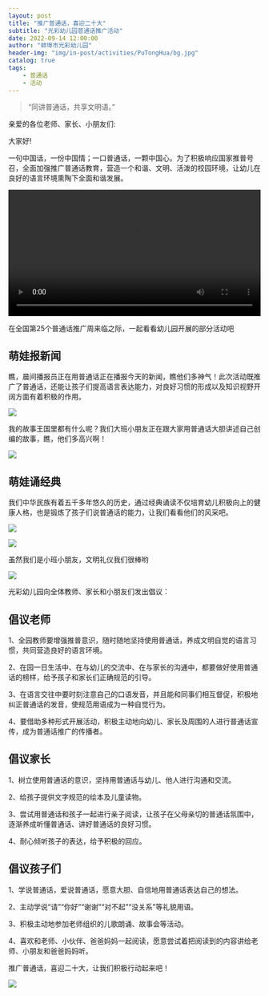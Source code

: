 ```yaml
---
layout: post
title: "推广普通话，喜迎二十大"
subtitle: "光彩幼儿园普通话推广活动"
date: 2022-09-14 12:00:00
author: "蚌埠市光彩幼儿园"
header-img: "img/in-post/activities/PuTongHua/bg.jpg"
catalog: true
tags:
    - 普通话
    - 活动
---
```


>  “同讲普通话，共享文明语。”

亲爱的各位老师、家长、小朋友们:

大家好!

一句中国话，一份中国情；一口普通话，一颗中国心。为了积极响应国家推普号召，全面加强推广普通话教育，营造一个和谐、文明、活泼的校园环境，让幼儿在良好的语言环境熏陶下全面和谐发展。

<video controls preload="auto" width="100%">
    <source src="/img/in-post/activities/PuTongHua/popularize.mp4"
type="video/mp4">
</video>

在全国第25个普通话推广周来临之际，一起看看幼儿园开展的部分活动吧

## 萌娃报新闻

瞧，晨间播报员正在用普通话正在播报今天的新闻，瞧他们多神气！此次活动既推广了普通话，还能让孩子们提高语言表达能力，对良好习惯的形成以及知识视野开阔方面有着积极的作用。

![](/img/in-post/activities/PuTongHua/526e137ca790bf9e9a1c360f70929af4.png)

我的故事王国里都有什么呢？我们大班小朋友正在跟大家用普通话大胆讲述自己创编的故事，瞧，他们多高兴啊！

![](/img/in-post/activities/PuTongHua/c7c5055461d7a5ae08a2b4aa45f873f0.png)

## 萌娃诵经典

我们中华民族有着五千多年悠久的历史，通过经典诵读不仅培育幼儿积极向上的健康人格，也是锻炼了孩子们说普通话的能力，让我们看看他们的风采吧。

![](/img/in-post/activities/PuTongHua/ec1ca6da7cdf6dad6dfc41bf3217867f.png)

![](/img/in-post/activities/PuTongHua/f60dd419482190a0b7a8659974fec8f7.png)

虽然我们是小班小朋友，文明礼仪我们很棒哟

![](/img/in-post/activities/PuTongHua/fe346fbb35f31917e4372a177ae1f726.png)

光彩幼儿园向全体教师、家长和小朋友们发出倡议：

## 倡议老师

1、全园教师要增强推普意识，随时随地坚持使用普通话，养成文明自觉的语言习惯，共同营造良好的语言环境。

2、在园一日生活中、在与幼儿的交流中、在与家长的沟通中，都要做好使用普通话的榜样，给予孩子和家长们正确规范的引导。

3、在语言交往中要时刻注意自己的口语发音，并且能和同事们相互督促，积极地纠正普通话的发音，使规范用语成为一种自觉行为。

4、要借助多种形式开展活动，积极主动地向幼儿、家长及周围的人进行普通话宣传，成为普通话推广的传播者。

## 倡议家长

1、树立使用普通话的意识，坚持用普通话与幼儿、他人进行沟通和交流。

2、给孩子提供文字规范的绘本及儿童读物。

3、尝试用普通话和孩子一起进行亲子阅读，让孩子在父母亲切的普通话氛围中，逐渐养成听懂普通话、讲好普通话的良好习惯。

4、耐心倾听孩子的表达，给予积极的回应。

## 倡议孩子们

1、学说普通话，爱说普通话，愿意大胆、自信地用普通话表达自己的想法。

2、主动学说“请”“你好”“谢谢”“对不起”“没关系”等礼貌用语。

3、积极主动地参加老师组织的儿歌朗诵、故事会等活动。

4、喜欢和老师、小伙伴、爸爸妈妈一起阅读，愿意尝试着把阅读到的内容讲给老师、小朋友和爸爸妈妈听。

推广普通话，喜迎二十大，让我们积极行动起来吧！

![](/img/in-post/activities/PuTongHua/fb0275590f16f39dd68acfacaa7a4b33.png)
